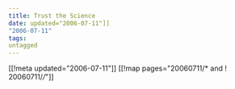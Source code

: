```yaml
---
title: Trust the Science
date: updated="2006-07-11"]]
"2006-07-11"
tags:
untagged
---
```

[[!meta updated="2006-07-11"]]
[[!map pages="20060711/* and ! 20060711/*/*"]]
